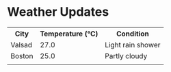 # Weather Updates

<!-- WEATHER-UPDATE-START -->
<table><tr><th>City</th><th>Temperature (°C)</th><th>Condition</th></tr><tr><td>Valsad</td><td>27.0</td><td>Light rain shower</td></tr><tr><td>Boston</td><td>25.0</td><td>Partly cloudy</td></tr><tr><td></td><td></td><td></td></tr></table>
<!-- WEATHER-UPDATE-END -->

